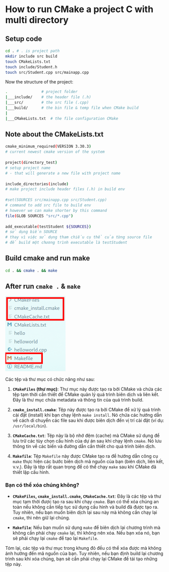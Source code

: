 # How to run CMake a project C with multi directory

## Setup code

```bash
cd . # . is project path
mkdir include src build
touch CMakeLists.txt
touch include/Student.h
touch src/Student.cpp src/mainapp.cpp
```

Now the structure of the project:

```bash
.               # project folder
|___include/    # the header file (.h)
|___src/        # the src file (.cpp)
|___build/      # the bin file & temp file when CMake build
|
|___CMakeLists.txt  # the file configuration CMake
```

## Note about the CMakeLists.txt

```bash
cmake_minimum_required(VERSION 3.30.3)
# current newest cmake version of the system

project(directory_test)
# setup project name 
# - that will generate a new file with project name

include_directories(include)
# make project include header files (.h) in build env

#set(SOURCES src/mainapp.cpp src/Student.cpp)
# command to add src file to build env
# however we can make shorter by this command
file(GLOB SOURCES "src/*.cpp")

add_executable(testStudent ${SOURCES})
# sử dụng biến SOURCE 
# thay vì việc sử dụng tham chiếu cụ thể của từng source file 
# để build một chương trình executable là testStudent
```

## Build cmake and run make

```bash
cd . && cmake . && make
```

## After run `cmake .` & `make`

![image](./figs/project_structure.png)

Các tệp và thư mục có chức năng như sau:

1. **`CMakeFiles` (thư mục)**: Thư mục này được tạo ra bởi CMake và chứa các tệp tạm thời cần thiết để CMake quản lý quá trình biên dịch và liên kết. Đây là thư mục chứa metadata và thông tin của quá trình build.

2. **`cmake_install.cmake`**: Tệp này được tạo ra bởi CMake để xử lý quá trình cài đặt (install) khi bạn chạy lệnh `make install`. Nó chứa các hướng dẫn về cách di chuyển các file sau khi được biên dịch đến vị trí cài đặt (ví dụ: `/usr/local/bin`).

3. **`CMakeCache.txt`**: Tệp này là bộ nhớ đệm (cache) mà CMake sử dụng để lưu trữ các tùy chọn cấu hình của dự án sau khi chạy lệnh `cmake`. Nó lưu thông tin về các biến và đường dẫn cần thiết cho quá trình biên dịch.

4. **`Makefile`**: Tệp `Makefile` này được CMake tạo ra để hướng dẫn công cụ `make` thực hiện các bước biên dịch mã nguồn của bạn (biên dịch, liên kết, v.v.). Đây là tệp rất quan trọng để có thể chạy `make` sau khi CMake đã thiết lập cấu hình.

### Bạn có thể xóa chúng không?

- **`CMakeFiles`, `cmake_install.cmake`, `CMakeCache.txt`**: Đây là các tệp và thư mục tạm thời được tạo ra sau khi chạy `cmake`. Bạn có thể xóa chúng an toàn nếu không cần tiếp tục sử dụng cấu hình và build đã được tạo ra. Tuy nhiên, nếu bạn muốn biên dịch lại sau này mà không cần chạy lại `cmake`, thì nên giữ lại chúng.
  
- **`Makefile`**: Nếu bạn muốn sử dụng `make` để biên dịch lại chương trình mà không cần phải chạy `cmake` lại, thì không nên xóa. Nếu bạn xóa nó, bạn sẽ phải chạy lại `cmake` để tạo lại `Makefile`.

Tóm lại, các tệp và thư mục trong khung đỏ đều có thể xóa được mà không ảnh hưởng đến mã nguồn của bạn. Tuy nhiên, nếu bạn định build lại chương trình sau khi xóa chúng, bạn sẽ cần phải chạy lại CMake để tái tạo những tệp này.
